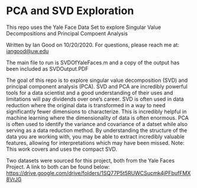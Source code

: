 # PCA and SVD Exploration
 This repo uses the Yale Face Data Set to explore Singular Value Decompositions and Principal Compoent Analysis

Written by Ian Good on 10/20/2020. For questions, please reach me at:
iangood@uw.edu

The main file to run is SVDOfYaleFaces.m
and a copy of the output has been included as SVDOutput.PDF

The goal of this repo is to explore singular value decomposition (SVD) and principal component analysis (PCA).
    SVD and PCA are incredibly powerful tools for a data scientist and a good 
    understanding of their uses and limitations will pay dividends over one’s career. 
    SVD is often used in data reduction where the original data is transformed in a way 
    to need significantly fewer dimensions to characterize. This is incredibly helpful in machine learning 
    where the dimensionality of data is often enormous. 
    PCA is often used to identify the variance and covariance of a datset while also serving as a data reduction method.
    By understanding the structure of the data you are working with, you may be able to extract incredibly valuable features,
    allowing for interpretations which may have been missed. 
    Note: This work covers and uses the compact SVD.
	

Two datasets were sourced for this project, both from the Yale Faces
Project. A link to both can be found below:
https://drive.google.com/drive/folders/1SQ77P5t5RUWCSucmk4jPFbufFMX8VrJG
